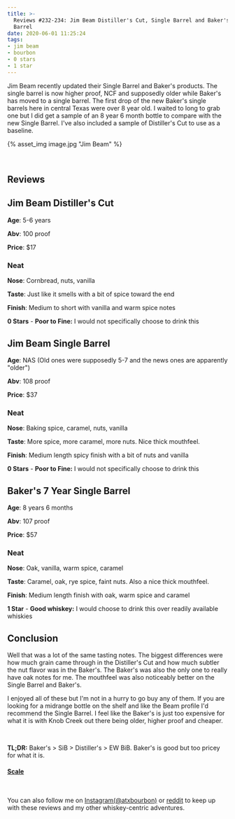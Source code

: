 ```yaml
---
title: >-
  Reviews #232-234: Jim Beam Distiller's Cut, Single Barrel and Baker's Single
  Barrel
date: 2020-06-01 11:25:24
tags:
- jim beam
- bourbon
- 0 stars
- 1 star
---
```


Jim Beam recently updated their Single Barrel and Baker's products. The single barrel is now higher proof, NCF and supposedly older while Baker's has moved to a single barrel. The first drop of the new Baker's single barrels here in central Texas were over 8 year old. I waited to long to grab one but I did get a sample of an 8 year 6 month bottle to compare with the new Single Barrel. I've also included a sample of Distiller's Cut to use as a baseline.

{% asset_img image.jpg "Jim Beam" %}

&nbsp;

## Reviews 

## Jim Beam Distiller's Cut
**Age**: 5-6 years

**Abv**: 100 proof

**Price**: $17

### Neat
**Nose**: Cornbread, nuts, vanilla

**Taste**: Just like it smells with a bit of spice toward the end

**Finish**: Medium to short with vanilla and warm spice notes

**0 Stars** - **Poor to Fine:** I would not specifically choose to drink this

## Jim Beam Single Barrel
**Age**: NAS (Old ones were supposedly 5-7 and the news ones are apparently "older")

**Abv**: 108 proof

**Price**: $37

### Neat
**Nose**: Baking spice, caramel, nuts, vanilla

**Taste**: More spice, more caramel, more nuts. Nice thick mouthfeel.

**Finish**: Medium length spicy finish with a bit of nuts and vanilla

**0 Stars** - **Poor to Fine:** I would not specifically choose to drink this


## Baker's 7 Year Single Barrel
**Age**: 8 years 6 months

**Abv**: 107 proof

**Price**: $57

### Neat
**Nose**: Oak, vanilla, warm spice, caramel

**Taste**: Caramel, oak, rye spice, faint nuts. Also a nice thick mouthfeel.

**Finish**: Medium length finish with oak, warm spice and caramel

**1 Star** - **Good whiskey:** I would choose to drink this over readily available whiskies

## Conclusion

Well that was a lot of the same tasting notes. The biggest differences were how much grain came through in the Distiller's Cut and how much subtler the nut flavor was in the Baker's. The Baker's was also the only one to really have oak notes for me. The mouthfeel was also noticeably better on the Single Barrel and Baker's.

I enjoyed all of these but I'm not in a hurry to go buy any of them. If you are looking for a midrange bottle on the shelf and like the Beam profile I'd recommend the Single Barrel. I feel like the Baker's is just too expensive for what it is with Knob Creek out there being older, higher proof and cheaper.

&nbsp;

**TL;DR:** Baker's > SiB > Distiller's > EW BiB. Baker's is good but too pricey for what it is.

#### [Scale](http://atxbourbon.com/Scale/)

&nbsp;

You can also follow me on [Instagram(@atxbourbon)](https://www.instagram.com/atxbourbon/) or [reddit](https://www.reddit.com/r/atxbourbon/) to keep up with these reviews and my other whiskey-centric adventures.
